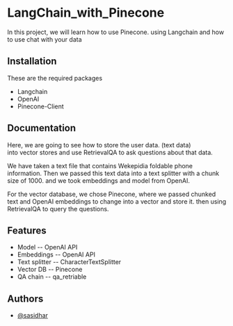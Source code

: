 
# LangChain_with_Pinecone

In this project, we will learn how to use Pinecone.
using Langchain and how to use chat with your data

## Installation

These are the required packages

* Langchain
* OpenAI
* Pinecone-Client 

## Documentation


Here, we are going to see how to store the user data. (text data) into vector stores and use RetrievalQA to ask questions about that data.


We have taken a text file that contains Wekepidia foldable phone information. Then we passed this text data into a text splitter with a chunk size of 1000. and we took embeddings and model from OpenAI.


For the vector database, we chose Pinecone, where we passed chunked text and OpenAI embeddings to change into a vector and store it. then using RetrievalQA to query the questions.


## Features

* Model -- OpenAI API
* Embeddings -- OpenAI API
* Text splitter -- CharacterTextSplitter
* Vector DB -- Pinecone
* QA chain -- qa_retriable


## Authors

- [@sasidhar](https://github.com/sastrysasi4)

